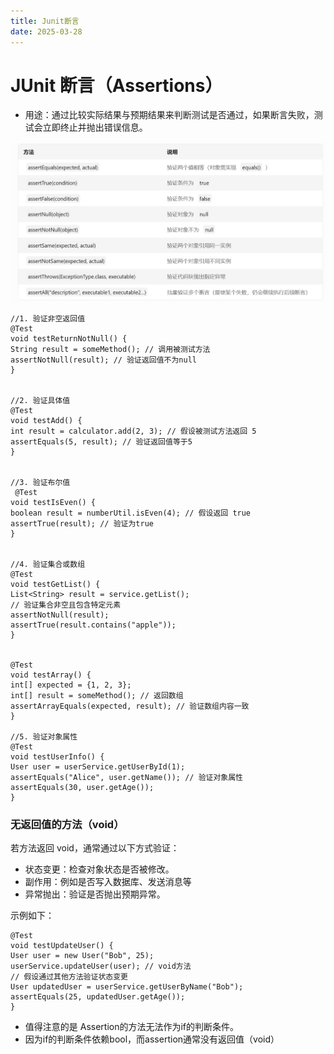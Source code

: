 ```yaml
---
title: Junit断言
date: 2025-03-28
---
```


 # JUnit 断言（Assertions）
 * 用途：通过比较实际结果与预期结果来判断测试是否通过，如果断言失败，测试会立即终止并抛出错误信息。

![JUnit断言示例图](./static/JunitAssertion.png)

    //1. ​验证非空返回值
    @Test
    void testReturnNotNull() {
    String result = someMethod(); // 调用被测试方法
    assertNotNull(result); // 验证返回值不为null
    }


    //2. ​验证具体值
    @Test
    void testAdd() {
    int result = calculator.add(2, 3); // 假设被测试方法返回 5
    assertEquals(5, result); // 验证返回值等于5
    }
    

    //3. ​验证布尔值
     @Test
    void testIsEven() {
    boolean result = numberUtil.isEven(4); // 假设返回 true
    assertTrue(result); // 验证为true
    }


    //4. ​验证集合或数组
    @Test
    void testGetList() {
    List<String> result = service.getList();
    // 验证集合非空且包含特定元素
    assertNotNull(result);
    assertTrue(result.contains("apple"));
    }


    @Test
    void testArray() {
    int[] expected = {1, 2, 3};
    int[] result = someMethod(); // 返回数组
    assertArrayEquals(expected, result); // 验证数组内容一致
    }

    //5. ​验证对象属性
    @Test
    void testUserInfo() {
    User user = userService.getUserById(1);
    assertEquals("Alice", user.getName()); // 验证对象属性
    assertEquals(30, user.getAge());
    }


### ​无返回值的方法（void）​
若方法返回 void，通常通过以下方式验证：

* ​状态变更：检查对象状态是否被修改。
* ​副作用：例如是否写入数据库、发送消息等
* ​异常抛出：验证是否抛出预期异常。

示例如下：

    @Test
    void testUpdateUser() {
    User user = new User("Bob", 25);
    userService.updateUser(user); // void方法
    // 假设通过其他方法验证状态变更
    User updatedUser = userService.getUserByName("Bob");
    assertEquals(25, updatedUser.getAge());
    }


* 值得注意的是 Assertion的方法无法作为if的判断条件。
* 因为if的判断条件依赖bool，而assertion通常没有返回值（void）